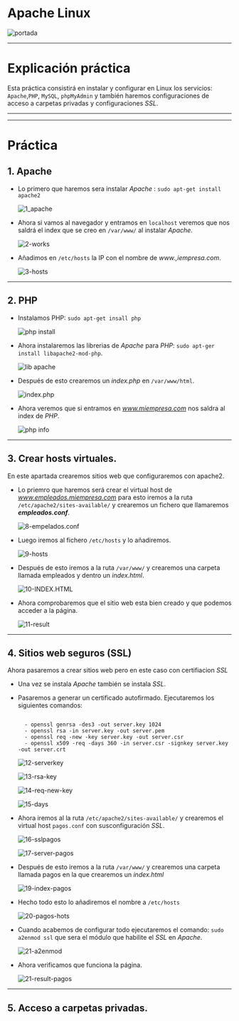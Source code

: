 # Apache Linux

![portada](./img/portada.jpg)

___
# Explicación práctica

Esta práctica consistirá en instalar y configurar en Linux los servicios: `Apache`,`PHP`, `MySQL`, `phpMyAdmin` y también haremos configuraciones de acceso a carpetas privadas y configuraciones *SSL*.

 ___
 ___

# Práctica

## 1. Apache

- Lo primero que haremos sera instalar *Apache* : `sudo apt-get install apache2`

  ![1_apache](./img/1_install_apache.png)

- Ahora si vamos al navegador y entramos en `localhost` veremos que nos saldrá el index que se creo en `/var/www/` al instalar *Apache*.

  ![2-works](./img/2_it_works.png)

- Añadimos en `/etc/hosts` la IP con el nombre de *www.,iempresa.com*.

  ![3-hosts](./img/3_hosts.png)

___

## 2. PHP

- Instalamos PHP: `sudo apt-get insall php`

  ![php install](./img/4_php.png)

- Ahora instalaremos las librerias de *Apache* para *PHP*: `sudo apt-ger install libapache2-mod-php`.

  ![lib apache](./img/5_librerias.png)

- Después de esto crearemos un *index.php* en `/var/www/html`.

  ![index.php](./img/6_index.php.png)

- Ahora veremos que si entramos en *www.miempresa.com* nos saldra al index de *PHP*.

  ![php info](./img/7_php_info.png)

___

## 3. Crear hosts virtuales.

En este apartada crearemos sitios web que configuraremos con apache2.

- Lo priemro que haremos será crear el virtual host de *www.empleados.miempresa.com* para esto iremos a la ruta `/etc/apache2/sites-available/` y crearemos un fichero que llamaremos ***empleados.conf***.

  ![8-empelados.conf](./img/8_empleados.conf.png)

- Luego iremos al fichero `/etc/hosts` y lo añadiremos.

  ![9-hosts](./img/9_hosts.png)

- Después de esto iremos a la ruta `/var/www/` y crearemos una carpeta llamada empleados y dentro un *index.html*.

  ![10-INDEX.HTML](./img/10_index.png)

- Ahora comprobaremos que el sitio web esta bien creado y que podemos acceder a la página.

  ![11-result](./img/11_result.png)

___

## 4. Sitios web seguros (SSL)

Ahora pasaremos a crear sitios web pero en este caso con certifiacion *SSL*

- Una vez se instala *Apache* también se instala *SSL*.

- Pasaremos a generar un certificado autofirmado. Ejecutaremos los siguientes comandos:

  ~~~

    - openssl genrsa -des3 -out server.key 1024
    - openssl rsa -in server.key -out server.pem
    - openssl req -new -key server.key -out server.csr
    - openssl x509 -req -days 360 -in server.csr -signkey server.key -out server.crt

  ~~~

  ![12-serverkey](./img/12_server.key.png)

  ![13-rsa-key](./img/13_rsa_key.png)

  ![14-req-new-key](./img/14_req_new_key.png)

  ![15-days](./img/15_days.png)

- Ahora iremos al la ruta `/etc/apache2/sites-available/` y crearemos el virtual host `pagos.conf` con susconfiguración *SSL*.

  ![16-sslpagos](./img/16_ssl.png)

  ![17-server-pagos](./img/17_server_pagos.png)

- Después de esto iremos a la ruta `/var/www/` y crearemos una carpeta llamada pagos en la que crearemos un *index.html*

  ![19-index-pagos](./img/19_index_pagos.png)

- Hecho todo esto lo añadiremos el nombre a `/etc/hosts`

  ![20-pagos-hots](./img/20_pagos_on_hosts.png)

- Cuando acabemos de configurar todo ejecutaremos el comando: `sudo a2enmod ssl` que sera el módulo que habilite el *SSL* en *Apache*.

  ![21-a2enmod](./img/21_a2enmod.png)

- Ahora verificamos que funciona la página.

  ![21-result-pagos](./img/21_pagos_result.pmg)

___

## 5. Acceso a carpetas privadas.

